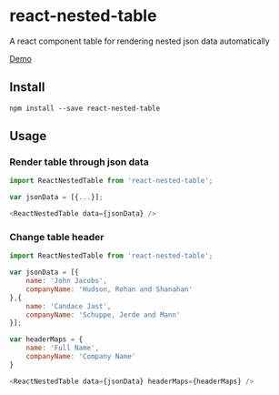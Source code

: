 # react-nested-table

A react component table for rendering nested json data automatically

[Demo](https://hectorguo.com/react-nested-table/)

## Install

```
npm install --save react-nested-table
```

## Usage

### Render table through json data

```js
import ReactNestedTable from 'react-nested-table';

var jsonData = [{...}];

<ReactNestedTable data={jsonData} />
```

### Change table header

```js
import ReactNestedTable from 'react-nested-table';

var jsonData = [{
    name: 'John Jacobs',
    companyName: 'Hudson, Rohan and Shanahan'
},{
    name: 'Candace Jast',
    companyName: 'Schuppe, Jerde and Mann'
}];

var headerMaps = {
    name: 'Full Name',
    companyName: 'Company Name'
}

<ReactNestedTable data={jsonData} headerMaps={headerMaps} />
```